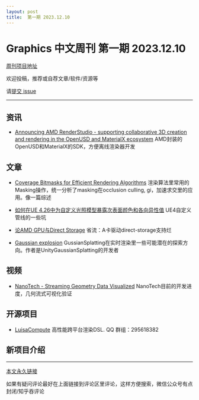 ```yaml
---
layout: post
title:  第一期 2023.12.10
---
```

# Graphics 中文周刊 第一期 2023.12.10

[周刊项目地址](https://github.com/jczh98/graphicsweeklynews)


欢迎投稿，推荐或自荐文章/软件/资源等

请[提交 issue](https://github.com/jczh98/graphicsweeklynews/issues)


---

## 资讯

-  [Announcing AMD RenderStudio - supporting collaborative 3D creation and rendering in the OpenUSD and MaterialX ecosystem](https://gpuopen.com/learn/introducing-amd-renderstudio/)
AMD封装的OpenUSD和MaterialX的SDK，方便离线渲染器开发

## 文章

- [Coverage Bitmasks for Efficient Rendering Algorithms](https://www.ea.com/seed/news/coverage-bitmasks)
渲染算法里常用的Masking操作，统一分析了masking在occlusion culling, gi，加速求交里的应用。像一篇综述

- [如何在UE 4.26中为自定义光照模型暴露次表面颜色和各向异性值](https://zhuanlan.zhihu.com/p/671377800)
UE4自定义管线的一些坑

- [论AMD GPU与Direct Storage](https://zhuanlan.zhihu.com/p/671310380)
省流：A卡驱动direct-storage支持烂

- [Gaussian explosion](https://aras-p.info/blog/2023/12/08/Gaussian-explosion/)
GussianSplatting在实时渲染里一些可能潜在的探索方向。作者是UnityGaussianSplatting的开发者

## 视频

- [NanoTech - Streaming Geometry Data Visualized](https://www.youtube.com/watch?v=VvfbKixVxis)
NanoTech目前的开发进度，几何流式可视化验证

## 开源项目

- [LuisaCompute](https://github.com/LuisaGroup/LuisaCompute) 高性能跨平台渲染DSL. QQ 群组：295618382

## 新项目介绍

---



[本文永久链接](https://jczh98.github.io/graphicsweeklynews/posts/001.html)

如果有疑问评论最好在上面链接到评论区里评论，这样方便搜索，微信公众号有点封闭/知乎吞评论